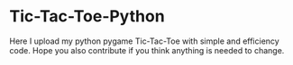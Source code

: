 # Tic-Tac-Toe-Python
Here I upload my python pygame Tic-Tac-Toe with simple and efficiency code. Hope you also contribute if you think anything is needed to change.

